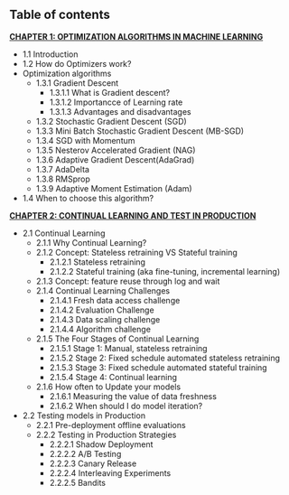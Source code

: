 ## Table of contents
**[CHAPTER 1: OPTIMIZATION ALGORITHMS IN MACHINE LEARNING](01-optimization-algorithms-of-ml-systems.md)**
- 1.1 Introduction
- 1.2 How do Optimizers work?
- Optimization algorithms
  - 1.3.1 Gradient Descent
    - 1.3.1.1 What is Gradient descent?
    - 1.3.1.2 Importancce of Learning rate
    - 1.3.1.3 Advantages and disadvantages
  - 1.3.2 Stochastic Gradient Descent (SGD)
  - 1.3.3 Mini Batch Stochastic Gradient Descent (MB-SGD)
  - 1.3.4 SGD with Momentum
  - 1.3.5 Nesterov Accelerated Gradient (NAG)
  - 1.3.6 Adaptive Gradient Descent(AdaGrad)
  - 1.3.7 AdaDelta
  - 1.3.8 RMSprop
  - 1.3.9 Adaptive Moment Estimation (Adam)
- 1.4 When to choose this algorithm?
  
**[CHAPTER 2: CONTINUAL LEARNING AND TEST IN PRODUCTION](02-continual-learning-and-test-in-production.md)**
- 2.1 Continual Learning
  - 2.1.1 Why Continual Learning?
  - 2.1.2 Concept: Stateless retraining VS Stateful training
    - 2.1.2.1 Stateless retraining
    - 2.1.2.2 Stateful training (aka fine-tuning, incremental learning)
  - 2.1.3 Concept: feature reuse through log and wait
  - 2.1.4 Continual Learning Challenges
    - 2.1.4.1 Fresh data access challenge
    - 2.1.4.2 Evaluation Challenge
    - 2.1.4.3 Data scaling challenge
    - 2.1.4.4 Algorithm challenge
  - 2.1.5 The Four Stages of Continual Learning
    - 2.1.5.1 Stage 1: Manual, stateless retraining
    - 2.1.5.2 Stage 2: Fixed schedule automated stateless retraining
    - 2.1.5.3 Stage 3: Fixed schedule automated stateful training
    - 2.1.5.4 Stage 4: Continual learning
  - 2.1.6 How often to Update your models
    - 2.1.6.1 Measuring the value of data freshness
    - 2.1.6.2 When should I do model iteration?
- 2.2 Testing models in Production
  - 2.2.1 Pre-deployment offline evaluations
  - 2.2.2 Testing in Production Strategies
    - 2.2.2.1 Shadow Deployment
    - 2.2.2.2 A/B Testing
    - 2.2.2.3 Canary Release
    - 2.2.2.4 Interleaving Experiments
    - 2.2.2.5 Bandits
